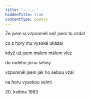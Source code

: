 ```yaml
---
title: '– – – '
hiddenTitle: true
contentType: poetry
---
```


Že jsem si vzpomněl než jsem to vzdal

co z hory mu vysoké ukázal

když už jsem málem málem vlez

do rudého jícnu šelmy

vzpomněl jsem jak ho sebou vzal

na horu vysokou velmi

20\. května 1983
